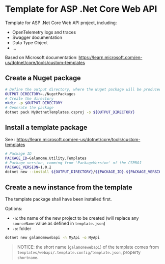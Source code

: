 
# Template for ASP .Net Core Web API

Template for ASP .Net Core Web API project, including:

- OpenTelemetry logs and traces
- Swagger documentation
- Data Type Object
- ...

Based on Microsoft documentation: https://learn.microsoft.com/en-us/dotnet/core/tools/custom-templates

## Create a Nuget package

```bash
# Define the output directory, where the Nuget package will be produced
OUTPUT_DIRECTORY=./NugetPackages
# Create the directory
mkdir -p $OUTPUT_DIRECTORY
# Generate the package
dotnet pack MyDotnetTemplates.csproj -o ${OUTPUT_DIRECTORY}
```

## Install a template package

See : https://learn.microsoft.com/en-us/dotnet/core/tools/custom-templates

```bash
# Package ID
PACKAGE_ID=Galamome.Utility.Templates
# Package version, comming from 'PackageVersion' of the CSPROJ
PACKAGE_VERSION=1.0.2
dotnet new --install ${OUTPUT_DIRECTORY}/${PACKAGE_ID}.${PACKAGE_VERSION}.nupkg
```

## Create a new instance from the template

The template package shall have been installed first.

Options:
- `-n`: the name of the new project to be created (will replace any `sourceName` value as defined in `template.json`)
- `-o`: folder

```bash
dotnet new galamomewebapi -n MyApi -o MyApi
```

> NOTICE: the short name (`galamomewebapi`) of the template comes from `templates/webapi/.template.config/template.json`, property `shortname`.

